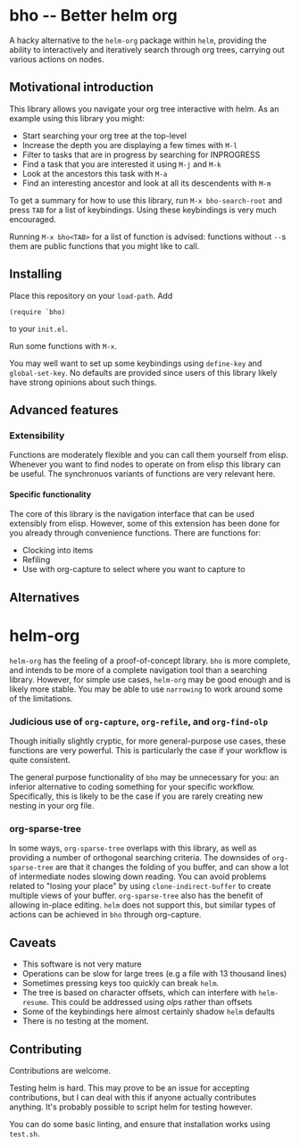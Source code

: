 # bho -- Better helm org
A hacky alternative to the `helm-org` package within `helm`, providing the ability to interactively
and iteratively search through org trees, carrying out various actions on nodes.

## Motivational introduction

This library allows you navigate your org tree interactive with helm.
As an example using this library you might:

* Start searching your org tree at the top-level
* Increase the depth you are displaying a few times with `M-l`
* Filter to tasks that are in progress by searching for INPROGRESS
* Find a task that you are interested it using `M-j` and `M-k`
* Look at the ancestors this task with `M-a`
* Find an interesting ancestor and look at all its descendents with `M-m`

To get a summary for how to use this library, run `M-x bho-search-root` and press `TAB`
for a list of keybindings. Using these keybindings is very much encouraged.

Running `M-x bho<TAB>` for a list of function is advised: functions without `--`s them
are public functions that you might like to call.

## Installing

Place this repository on your `load-path`. Add

```
(require `bho)
```

to your `init.el`.

Run some functions with `M-x`.

You may well want to set up some keybindings using
`define-key` and `global-set-key`. No defaults
are provided since users of this library
likely have strong opinions about such things.

## Advanced features
### Extensibility
Functions are moderately flexible and you can call them yourself from elisp.
Whenever you want to find nodes to operate on from elisp this library can be useful.
The synchronuos variants of functions are very relevant here.

#### Specific functionality
The core of this library is the navigation interface that can be
used extensibly from elisp. However, some of this extension
has been done for you already through convenience functions.
There are functions for:

* Clocking into items
* Refiling
* Use with org-capture to select where you want to capture to

## Alternatives

# helm-org
`helm-org` has the feeling of a proof-of-concept library. `bho` is more complete, and
intends to be more of a complete navigation tool than a searching library.
However, for simple use cases, `helm-org` may be good enough and is likely more stable.
You may be able to use `narrowing` to work around some of the limitations.

### Judicious use of `org-capture`, `org-refile`, and `org-find-olp`
Though initially slightly cryptic, for more general-purpose use cases,
these functions are very powerful. This is particularly the case if
your workflow is quite consistent.

The general purpose functionality of `bho` may be unnecessary for you:
an inferior alternative to coding something for your specific workflow.
Specifically, this is likely to be the case if you are rarely creating new nesting
in your org file.

### org-sparse-tree
In some ways, `org-sparse-tree` overlaps with this library, as well as providing
a number of orthogonal searching criteria. The downsides of `org-sparse-tree` are
that it changes the folding of you buffer, and can show a lot of intermediate nodes
slowing down reading.
You can avoid problems related to "losing your place" by using `clone-indirect-buffer`
to create multiple views of your buffer.
`org-sparse-tree` also has the benefit of allowing in-place editing.
`helm` does not support this, but similar types of actions
can be achieved in `bho` through org-capture.

## Caveats

* This software is not very mature
* Operations can be slow for large trees (e.g a file with 13 thousand lines)
* Sometimes pressing keys too quickly can break `helm`.
* The tree is based on character offsets, which can interfere with `helm-resume`. This could be addressed using *olp*s rather than offsets
* Some of the keybindings here almost certainly shadow `helm` defaults
* There is no testing at the moment.

## Contributing

Contributions are welcome.

Testing helm is hard. This may prove to be an issue for accepting contributions, but I can deal with this if anyone
actually contributes anything. It's probably possible to script helm for testing however.

You can do some basic linting, and ensure that installation works using `test.sh`.
